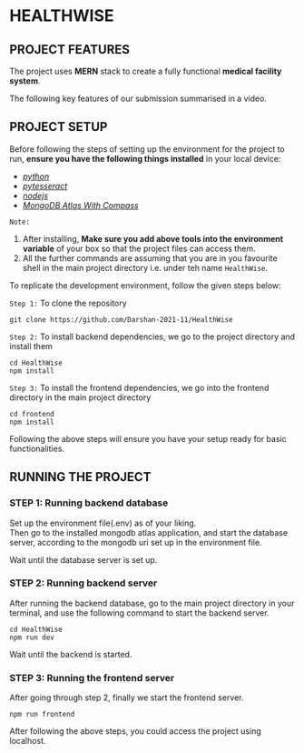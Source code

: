 # HEALTHWISE

## PROJECT FEATURES
The project uses **MERN** stack to create a fully functional **medical facility system**.

The following key features of our submission summarised in a video.

## PROJECT SETUP
Before following the steps of setting up the environment for the project to run, **ensure you have the following things installed** in your local device:
- [_python_](https://www.python.org/downloads/ "Python Download Link")
- [_pytesseract_](https://github.com/tesseract-ocr/tesseract "PyTesseract Github Link")
- [_nodejs_](https://nodejs.org/en/download "Nodejs Download Link")
- [_MongoDB Atlas With Compass_](https://www.mongodb.com/products/tools)

`Note:`
1. After installing, **Make sure you add above tools into the environment variable** of your box so that the project files can access them.
2. All the further commands are assuming that you are in you favourite shell in the main project directory i.e. under teh name `HealthWise`.

To replicate the development environment, follow the given steps below:  
  
`Step 1:` To clone the repository
```
git clone https://github.com/Darshan-2021-11/HealthWise
```
`Step 2:` To install backend dependencies, we go to the project directory and
install them
```
cd HealthWise
npm install
```
`Step 3:` To install the frontend dependencies, we go into the frontend directory
in the main project directory
```
cd frontend
npm install 
```

Following the above steps will ensure you have your setup ready for basic
functionalities.

## RUNNING THE PROJECT
  
### STEP 1: Running backend database
Set up the environment file(.env) as of your liking.  
Then go to the installed mongodb atlas application, and start the database server, according to the mongodb uri set up in the environment file.

Wait until the database server is set up.

### STEP 2: Running backend server
After running the backend database, go to the main project directory in your terminal, and use the following command to start the backend server.
```
cd HealthWise
npm run dev
```
Wait until the backend is started.

### STEP 3: Running the frontend server
After going through step 2, finally we start the frontend server.
```
npm run frontend
```

After following the above steps, you could access the project using localhost.
